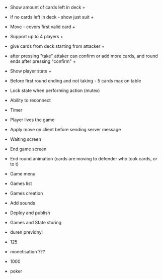 - Show amount of cards left in deck +
- If no cards left in deck - show just suit +
- Move - covers first valid card +

- Support up to 4 players +
 - give cards from deck starting from attacker +
 - after pressing "take" attaker can confirm or add more cards, and round ends after pressing "confirm" +

- Show player state +

- Before first round ending and not taking - 5 cards max on table

- Lock state when performing action (mutex)

- Ability to reconnect
- Timer
- Player lives the game


- Apply move on client before sending server message
- Waiting screen
- End game screen
- End round animation (cards are moving to defender who took cards, or to t)

- Game menu
- Games list
- Games creation
- Add sounds

- Deploy and publish

- Games and State storing


- duren previdnyi
- 125

- monetisation ???

- 1000
- poker
